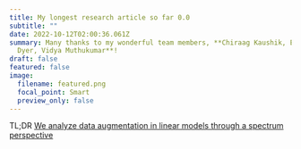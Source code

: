```yaml
---
title: My longest research article so far 0.0
subtitle: ""
date: 2022-10-12T02:00:36.061Z
summary: M﻿any thanks to my wonderful team members, **Chiraag Kaushik, Eva L.
  Dyer, Vidya Muthukumar**!
draft: false
featured: false
image:
  filename: featured.png
  focal_point: Smart
  preview_only: false
---
```

TL;DR [We analyze data augmentation in linear models through a spectrum perspective](https://arxiv.org/pdf/2210.05021.pdf)